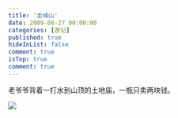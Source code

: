 ```yaml
---
title: '圭峰山'
date: 2009-08-27 00:00:00
categories: [游记]
published: true
hideInList: false
comment: true 
isTop: true
comment: true
---
```


老爷爷背着一打水到山顶的土地庙，一瓶只卖两块钱。

![](https://s2.loli.net/2022/07/15/3swVLJbv7QhytGI.jpg)